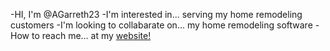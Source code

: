 -HI, I'm @AGarreth23
-I'm interested in... serving my home remodeling customers
-I'm looking to collabarate on... my home remodeling software
-How to reach me... at my <a href="https://www.milwaukeemakeovers.com/"><Milwaukee Makeovers> website!
